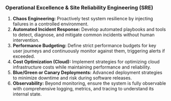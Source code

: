 ### Operational Excellence & Site Reliability Engineering (SRE)

1.  **Chaos Engineering:** Proactively test system resilience by injecting failures in a controlled environment.
2.  **Automated Incident Response:** Develop automated playbooks and tools to detect, diagnose, and mitigate common incidents without human intervention.
3.  **Performance Budgeting:** Define strict performance budgets for key user journeys and continuously monitor against them, triggering alerts if exceeded.
4.  **Cost Optimization (Cloud):** Implement strategies for optimizing cloud infrastructure costs while maintaining performance and reliability.
5.  **Blue/Green or Canary Deployments:** Advanced deployment strategies to minimize downtime and risk during software releases.
6.  **Observability:** Beyond monitoring, ensure the system is fully observable with comprehensive logging, metrics, and tracing to understand its internal state.